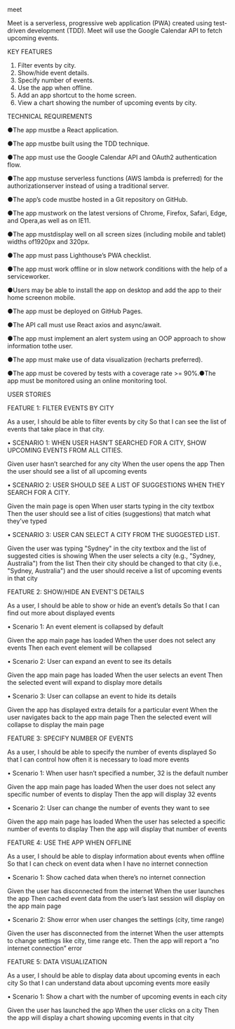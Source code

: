 meet

Meet is a serverless, progressive web application (PWA) created using test-driven development (TDD). Meet will use the Google Calendar API to fetch upcoming events.

KEY FEATURES

1. Filter events by city.
2. Show/hide event details.
3. Specify number of events.
4. Use the app when offline.
5. Add an app shortcut to the home screen.
6. View a chart showing the number of upcoming events by city.


TECHNICAL REQUIREMENTS

●The app ​must​be a React application.

●The app ​must​be built using the TDD technique.

●The app ​must​ use the Google Calendar API and OAuth2 authentication flow.

●The app ​must​use serverless functions (AWS lambda is preferred) for the authorizationserver instead of using a traditional server.

●The app’s code ​must​be hosted in a Git repository on GitHub.

●The app ​must​work on the latest versions of Chrome, Firefox, Safari, Edge, and Opera,as well as on IE11.

●The app ​must​display well on all screen sizes (including mobile and tablet) widths of1920px and 320px.

●The app ​must​ pass ​Lighthouse​’s PWA checklist.

●The app ​must​ work offline or in slow network conditions with the help of a serviceworker.

●Users ​may​ be able to install the app on desktop and add the app to their home screenon mobile.

●The app ​must​ be deployed on GitHub Pages.

●The API call ​must​ use React axios and async/await.

●The app ​must​ implement an alert system using an OOP approach to show information tothe user.

●The app ​must​ make use of data visualization (recharts preferred).

●The app ​must​ be covered by tests with a coverage rate >= 90%.●The app ​must​ be monitored using an online monitoring tool.



USER STORIES

FEATURE 1: FILTER EVENTS BY CITY

As a user,
I should be able to filter events by city
So that I can see the list of events that take place in that city.

•	SCENARIO 1: WHEN USER HASN’T SEARCHED FOR A CITY, SHOW UPCOMING EVENTS FROM ALL CITIES.

Given user hasn’t searched for any city
When the user opens the app
Then the user should see a list of all upcoming events

•	SCENARIO 2: USER SHOULD SEE A LIST OF SUGGESTIONS WHEN THEY SEARCH FOR A CITY.

Given the main page is open
When user starts typing in the city textbox
Then the user should see a list of cities (suggestions) that match what they’ve typed

•	SCENARIO 3: USER CAN SELECT A CITY FROM THE SUGGESTED LIST.

Given the user was typing "Sydney" in the city textbox and the list of suggested cities is showing
When the user selects a city (e.g., "Sydney, Australia") from the list
Then their city should be changed to that city (i.e., "Sydney, Australia") and the user should receive a list of upcoming events in that city


FEATURE 2: SHOW/HIDE AN EVENT'S DETAILS

As a user,
I should be able to show or hide an event’s details
So that I can find out more about displayed events

•	Scenario 1: An event element is collapsed by default

Given the app main page has loaded
When the user does not select any events
Then each event element will be collapsed

•	Scenario 2: User can expand an event to see its details

Given the app main page has loaded
When the user selects an event
Then the selected event will expand to display more details

•	Scenario 3: User can collapse an event to hide its details

Given the app has displayed extra details for a particular event
When the user navigates back to the app main page
Then the selected event will collapse to display the main page


FEATURE 3: SPECIFY NUMBER OF EVENTS

As a user,
I should be able to specify the number of events displayed
So that I can control how often it is necessary to load more events

•	Scenario 1: When user hasn’t specified a number, 32 is the default number

Given the app main page has loaded
When the user does not select any specific number of events to display
Then the app will display 32 events

•	Scenario 2: User can change the number of events they want to see

Given the app main page has loaded
When the user has selected a specific number of events to display
Then the app will display that number of events


FEATURE 4: USE THE APP WHEN OFFLINE

As a user,
I should be able to display information about events when offline
So that I can check on event data when I have no internet connection

•	Scenario 1: Show cached data when there’s no internet connection

Given the user has disconnected from the internet
	When the user launches the app
	Then cached event data from the user’s last session will display on the app main page

•	Scenario 2: Show error when user changes the settings (city, time range)

Given the user has disconnected from the internet
When the user attempts to change settings like city, time range etc.
Then the app will report a “no internet connection” error


FEATURE 5: DATA VISUALIZATION

As a user,
I should be able to display data about upcoming events in each city
So that I can understand data about upcoming events more easily

•	Scenario 1: Show a chart with the number of upcoming events in each city

Given the user has launched the app
When the user clicks on a city
Then the app will display a chart showing upcoming events in that city

